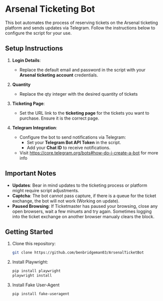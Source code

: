 # Arsenal Ticketing Bot

This bot automates the process of reserving tickets on the Arsenal ticketing platform and sends updates via Telegram. Follow the instructions below to configure the script for your use.

## Setup Instructions

1. **Login Details**:
   - Replace the default email and password in the script with your **Arsenal ticketing account** credentials.

2. **Quantity**
   - Replace the qty integer with the desired quantity of tickets
   
4. **Ticketing Page**:
   - Set the URL link to the **ticketing page** for the tickets you want to purchase. Ensure it is the correct page.

5. **Telegram Integration**:
   - Configure the bot to send notifications via Telegram:
     - Set your **Telegram Bot API Token** in the script.
     - Add your **Chat ID** to receive notifications.
   - Visit https://core.telegram.org/bots#how-do-i-create-a-bot for more info

## Important Notes

- **Updates**: Bear in mind updates to the ticketing process or platform might require script adjustments.
- **Captcha**: The bot cannot pass capture, if there is a queue for the ticket exchange, the bot will not work (Working on update).
- **Paused Browsing**: If Ticketmaster has paused your browsing, close any open browsers, wait a few minuets and try again. Sometimes logging into the ticket exchange on another browser manualy clears the block.

## Getting Started

1. Clone this repository:
   ```bash
   git clone https://github.com/benbridgeman03/ArsenalTicketBot
   ```
2. Install Playwright:
   ```bash
   pip install playwright
   playwright install
   ```
3. Install Fake User-Agent
   ```bash
   pip install fake-useragent
   ```

